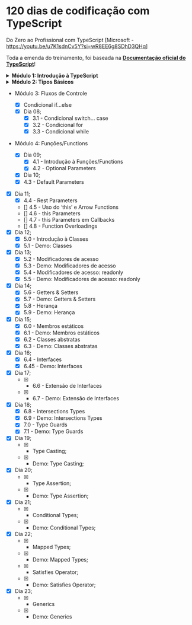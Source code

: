 # 120 dias de codificação com TypeScript

Do Zero ao Profissional com TypeScript [Microsoft - https://youtu.be/u7K1sdnCv5Y?si=wR8EE6g8SDhD3QHq]

Toda a emenda do treinamento, foi baseada na **[Documentação oficial do TypeScript](https://www.typescriptlang.org/docs/handbook/intro.html)**!

<details><summary><b>Módulo 1: Introdução à TypeScript</b></summary><br>
<b><p>Dia 01</p></b><br>
- 1.1 - O que é TypeScript?<br>
- 1.2 - Conhecendo o Playground do TypeScript<br>
- 1.3 - Preparando o Ambiente de Desenvolvimento para o TypeScript<br>
- 1.4 - Entendendo um pouco mais o arquivo tsconfig.json<br>
- 1.5 - Demo: Primeiro Programa em TypeScript – Hello World<br>
- 1.6 - E por que usar o TypeScript? E, próximos passos!
</details>

<details><summary><b>Módulo 2: Tipos Básicos</b></summary><br>
<b><p>Dia 01</p></b>
- 2.1 - Type Annotation<br>
- 2.2 - Boolean<br>
- 2.3 - Number & Bigint<br>

<b><p>Dia 02</p></b>

- 2.4 - String<br>
- 2.5 - Array<br>

<b><p>Dia 03</p></b>

- 2.6 - Tuple<br>
- 2.7 - Enum<br>

<b><p>Dia 04</p></b>

- 2.8 - Unknown<br>
- 2.9 - Any<br>

<b><p>Dia 05</p></b>

- 2.10 - Void<br>
- 2.11 - Null and Undefined<br>

<b><p>Dia 06</p></b>

- 2.12 - Never<br>

<b><p>Dia 07</p></b>

- 2.13 - Object<br>
</details>

- Módulo 3: Fluxos de Controle

  - [x] Condicional if...else
  - [x] Dia 08;
    - [x] 3.1 - Condicional switch... case
    - [x] 3.2 - Condicional for
    - [x] 3.3 - Condicional while

- Módulo 4: Funções/Functions
  - [x] Dia 09;
    - [x] 4.1 - Introdução à Funções/Functions
    - [x] 4.2 - Optional Parameters
  - [x] Dia 10;
  - [x] 4.3 - Default Parameters
- [x] Dia 11;
  - [x] 4.4 - Rest Parameters
  - [] 4.5 - Uso do ‘this’ e Arrow Functions
  - [] 4.6 - this Parameters
  - [] 4.7 - this Parameters em Callbacks
  - [] 4.8 - Function Overloadings
- [x] Dia 12;
  - [x] 5.0 - Introdução à Classes
  - [x] 5.1 - Demo: Classes
- [x] Dia 13;
  - [x] 5.2 - Modificadores de acesso
  - [x] 5.3 - Demo: Modificadores de acesso
  - [x] 5.4 - Modificadores de acesso: readonly
  - [x] 5.5 - Demo: Modificadores de acesso: readonly
- [x] Dia 14;
  - [x] 5.6 - Getters & Setters
  - [x] 5.7 - Demo: Getters & Setters
  - [x] 5.8 - Herança
  - [x] 5.9 - Demo: Herança
- [x] Dia 15;
  - [x] 6.0 - Membros estáticos
  - [x] 6.1 - Demo: Membros estáticos
  - [x] 6.2 - Classes abstratas
  - [x] 6.3 - Demo: Classes abstratas
- [x] Dia 16;
  - [x] 6.4 - Interfaces
  - [x] 6.45 - Demo: Interfaces
- [x] Dia 17;
  - [x] - 6.6 - Extensão de Interfaces
  - [x] - 6.7 - Demo: Extensão de Interfaces
- [x] Dia 18;
  - [x] 6.8 - Intersections Types
  - [x] 6.9 - Demo: Intersections Types
  - [x] 7.0 - Type Guards
  - [x] 7.1 - Demo: Type Guards
- [x] Dia 19;
  - [x] - Type Casting;
  - [x] - Demo: Type Casting;
- [x] Dia 20;
  - [x] - Type Assertion;
  - [x] - Demo: Type Assertion;
- [x] Dia 21;
  - [x] - Conditional Types;
  - [x] - Demo: Conditional Types;
- [x] Dia 22;
  - [x] - Mapped Types;
  - [x] - Demo: Mapped Types;
  - [x] - Satisfies Operator;
  - [x] - Demo: Satisfies Operator;
- [x] Dia 23;
  - [x] - Generics
  - [x] - Demo: Generics
